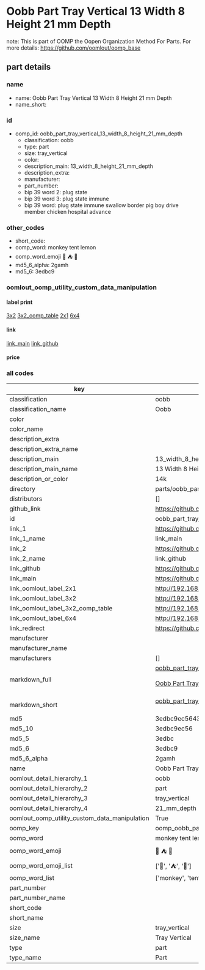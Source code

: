 # Oobb Part Tray Vertical 13 Width 8 Height 21 mm Depth  

note: This is part of OOMP the Oopen Organization Method For Parts. For more details: https://github.com/oomlout/oomp_base

##  part details
  







### name
* name: Oobb Part Tray Vertical 13 Width 8 Height 21 mm Depth
* name_short: 
### id
* oomp_id: oobb_part_tray_vertical_13_width_8_height_21_mm_depth
  * classification: oobb
  * type: part
  * size: tray_vertical
  * color: 
  * description_main: 13_width_8_height_21_mm_depth
  * description_extra: 
  * manufacturer: 
  * part_number: 
  * bip 39 word 2: plug state
  * bip 39 word 3: plug state immune
  * bip 39 word: plug state immune swallow border pig boy drive member chicken hospital advance

### other_codes
* short_code: 
* oomp_word: monkey tent lemon
* oomp_word_emoji :monkey: :tent: :lemon:
* md5_6_alpha: 2gamh
* md5_6: 3edbc9






### oomlout_oomp_utility_custom_data_manipulation
#### label print
[3x2](http://192.168.1.245:1112/?label=oomp%202gamh)
[3x2_oomp_table](http://192.168.1.108:1112/?label=oomp%202gamh)
[2x1](http://192.168.1.242:1112/?label=oomp%202gamh)
[6x4](http://192.168.1.55:1112/?label=oomp%202gamh)    

#### link

[link_main](https://github.com/oomlout/oomlout_oomp_version_1_messy/tree/main/parts/oobb_part_tray_vertical_13_width_8_height_21_mm_depth) [link_github](https://github.com/oomlout/oomlout_oomp_version_1_messy/tree/main/parts/oobb_part_tray_vertical_13_width_8_height_21_mm_depth)                             

#### price







### all codes 
| key | value |  
| --- | --- |  
| classification | oobb |  
| classification_name | Oobb |  
| color |  |  
| color_name |  |  
| description_extra |  |  
| description_extra_name |  |  
| description_main | 13_width_8_height_21_mm_depth |  
| description_main_name | 13 Width 8 Height 21 mm Depth |  
| description_or_color | 14k |  
| directory | parts/oobb_part_tray_vertical_13_width_8_height_21_mm_depth |  
| distributors | [] |  
| github_link | https://github.com/oomlout/oomlout_oomp_part_src/tree/main/parts/oobb_part_tray_vertical_13_width_8_height_21_mm_depth |  
| id | oobb_part_tray_vertical_13_width_8_height_21_mm_depth |  
| link_1 | https://github.com/oomlout/oomlout_oomp_version_1_messy/tree/main/parts/oobb_part_tray_vertical_13_width_8_height_21_mm_depth |  
| link_1_name | link_main |  
| link_2 | https://github.com/oomlout/oomlout_oomp_version_1_messy/tree/main/parts/oobb_part_tray_vertical_13_width_8_height_21_mm_depth |  
| link_2_name | link_github |  
| link_github | https://github.com/oomlout/oomlout_oomp_version_1_messy/tree/main/parts/oobb_part_tray_vertical_13_width_8_height_21_mm_depth |  
| link_main | https://github.com/oomlout/oomlout_oomp_version_1_messy/tree/main/parts/oobb_part_tray_vertical_13_width_8_height_21_mm_depth |  
| link_oomlout_label_2x1 | http://192.168.1.242:1112/?label=oomp%202gamh |  
| link_oomlout_label_3x2 | http://192.168.1.245:1112/?label=oomp%202gamh |  
| link_oomlout_label_3x2_oomp_table | http://192.168.1.108:1112/?label=oomp%202gamh |  
| link_oomlout_label_6x4 | http://192.168.1.55:1112/?label=oomp%202gamh |  
| link_redirect | https://github.com/oomlout/oomlout_oomp_version_1_messy/tree/main/parts/oobb_part_tray_vertical_13_width_8_height_21_mm_depth |  
| manufacturer |  |  
| manufacturer_name |  |  
| manufacturers | [] |  
| markdown_full | [oobb_part_tray_vertical_13_width_8_height_21_mm_depth](none)<br>[](none)<br>[Oobb Part Tray Vertical 13 Width 8 Height 21 Mm Depth](none)<br><br> |  
| markdown_short | [oobb_part_tray_vertical_13_width_8_height_21_mm_depth](none)<br><br> |  
| md5 | 3edbc9ec56434356920cedb0e3753536 |  
| md5_10 | 3edbc9ec56 |  
| md5_5 | 3edbc |  
| md5_6 | 3edbc9 |  
| md5_6_alpha | 2gamh |  
| name | Oobb Part Tray Vertical 13 Width 8 Height 21 mm Depth |  
| oomlout_detail_hierarchy_1 | oobb |  
| oomlout_detail_hierarchy_2 | part |  
| oomlout_detail_hierarchy_3 | tray_vertical |  
| oomlout_detail_hierarchy_4 | 21_mm_depth |  
| oomlout_oomp_utility_custom_data_manipulation | True |  
| oomp_key | oomp_oobb_part_tray_vertical_13_width_8_height_21_mm_depth |  
| oomp_word | monkey tent lemon |  
| oomp_word_emoji | :monkey: :tent: :lemon: |  
| oomp_word_emoji_list | [':monkey:', ':tent:', ':lemon:'] |  
| oomp_word_list | ['monkey', 'tent', 'lemon'] |  
| part_number |  |  
| part_number_name |  |  
| short_code |  |  
| short_name |  |  
| size | tray_vertical |  
| size_name | Tray Vertical |  
| type | part |  
| type_name | Part |  
